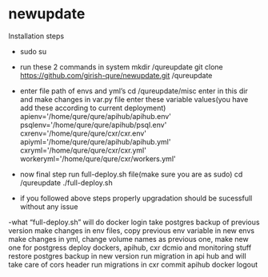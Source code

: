 # newupdate
Installation steps

- sudo su 
- run these 2 commands in system
    mkdir /qureupdate 
    git clone https://github.com/girish-qure/newupdate.git /qureupdate
- enter file path of envs and yml’s
    cd  /qureupdate/misc
    enter in this dir and make changes in var.py file
    enter these variable values(you have add these according to current deployment)
        apienv='/home/qure/qure/apihub/apihub.env'
        psqlenv='/home/qure/qure/apihub/psql.env'
        cxrenv='/home/qure/qure/cxr/cxr.env'
        apiyml='/home/qure/qure/apihub/apihub.yml'
        cxryml='/home/qure/qure/cxr/cxr.yml'
        workeryml='/home/qure/qure/cxr/workers.yml'
- now final step run full-deploy.sh file(make sure you are as sudo)
    cd  /qureupdate
    ./full-deploy.sh

- if you followed above steps properly upgradation should be sucessfull without any issue


-what “full-deploy.sh” will do
    docker login
    take postgres backup of previous version
    make changes in env files, copy previous env variable in new envs
    make changes in yml, change volume names as previous one, make new one for postgress
    deploy dockers, apihub, cxr dcmio and monitoring stuff
    restore postgres backup in new version
    run migration in api hub and will take care of cors header
    run migrations in cxr
    commit apihub
    docker logout